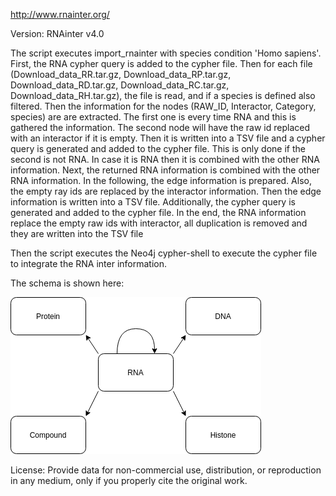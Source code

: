 http://www.rnainter.org/

Version: RNAinter v4.0

The script executes import_rnainter with species condition 'Homo sapiens'.
First, the RNA cypher query is added to the cypher file.
Then for each file (Download_data_RR.tar.gz, Download_data_RP.tar.gz, Download_data_RD.tar.gz, Download_data_RC.tar.gz, Download_data_RH.tar.gz), the file is read, and if a species is defined also filtered.
    Then the information for the nodes (RAW_ID, Interactor, Category, species) are are extracted. The first one is every time RNA and this is gathered the information. The second node will have the raw id replaced with an interactor if it is empty. Then it is written into a TSV file and a cypher query is generated and added to the cypher file. This is only done if the second is not RNA. In case it is RNA then it is combined with the other RNA information.
    Next, the returned RNA information is combined with the other RNA information.
    In the following, the edge information is prepared. Also, the empty ray ids are replaced by the interactor information. Then the edge information is written into a TSV file. Additionally, the cypher query is generated and added to the cypher file.
In the end, the RNA information replace the empty raw ids with interactor, all duplication is removed and they are written into the TSV file

Then the script executes the Neo4j cypher-shell to execute the cypher file to integrate the RNA inter information.

The schema is shown here:

![er_diagram](RNAinter.png)

License:  Provide data for non-commercial use, distribution, or reproduction in any medium, only if you properly cite the original work.